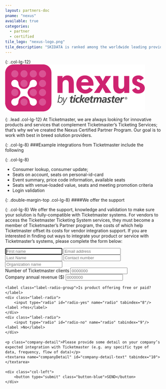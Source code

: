 ```yaml
---
layout: partners-doc
pname: "nexus"
available: true
categories: 
  - partner
  - certified
tile_logo: "nexus-logo.png"
tile_description: "SKIDATA is ranked among the worldwide leading providers of access solutions and visitor management. With a focus on supporting operators of stadiums and arenas, SKIDATA works with clients during the entire workflow of…"
---
```


{: .col-lg-12}
![gras](/assets/img/partners/logos/nexus-logo@2x.png)


{: .lead .col-lg-12}
At Ticketmaster, we are always looking for innovative products and services that complement Ticketmaster’s Ticketing Services; that’s why we’ve created the Nexus Certified Partner Program.  Our goal is to work with best in breed solution providers.  


{: .col-lg-8}
###Example integrations from Ticketmaster include the following


{: .col-lg-8}     
* Consumer lookup, consumer update;
* Seats on account, seats on personal-id-card
* Event summary, price code information, available seats
* Seats with venue-loaded value, seats and meeting promotion criteria
* Login validation


{: .double-margin-top .col-lg-8}
####We offer the support


{: .col-lg-8}
We offer the support, knowledge and validation to make sure your solution is fully-compatible with Ticketmaster systems.  For vendors to access the Ticketmaster Ticketing System services, they must become a member of Ticketmaster’s Partner program, the costs of which help Ticketmaster offset its costs for vendor integration support.  If you are interested in finding out ways to integrate your product or service with Ticketmaster’s systems, please complete the form below: 

<form class="col-lg-8 nexus-form" accept-charset="UTF-8" action="" method="POST">
    <div class="col-left">
        <input type="text" id="name" name="name" maxlength="255" placeholder="First name" autofocus tabindex="1">
        <input type="email" id="email" name="email" placeholder="Email address" required tabindex="3">
    </div>
    <div class="col-right">
        <input type="text" id="last-name" name="lastName" maxlength="255" placeholder="Last Name" tabindex="2">
        <input type="tel" id="phone" name="phone" placeholder="Contact number" tabindex="4">
    </div>
    <input type="text" id="organization" name="organization" placeholder="Organization name" tabindex="5">
    <div class="col-left">
        <label >Number of Ticketmaster clients</label>
        <input type="text" min="0" name="ticketsNumber" placeholder="0000000" tabindex="6">
    </div>
    <div class="col-right">
        <label >Company annual revenue ($)</label>
        <input type="text" id="tickets-number" min="0" name="ticketsNumber" placeholder="0000000" tabindex="7">
    </div>

    <label class="label-radio-group">Is product offering free or paid?</label>
    <div class="label-radio">
        <input type="radio" id="radio-yes" name="radio" tabindex="8"/><label >Yes</label>
    </div>
    <div class="label-radio">
        <input type="radio" id="radio-no" name="radio" tabindex="9"/><label >No</label>
    </div>
    
    <p class="company-detail">Please provide some detail on your company’s expected integration with Ticketmaster (e.g. any specific type of data, frequency, flow of data)</p>
    <textarea name="companyDetail" id="company-detail-text" tabindex="10"></textarea>

    <div class="col-left">
        <button type="submit" class="button-blue">SEND</button>
    </div>
</form>

